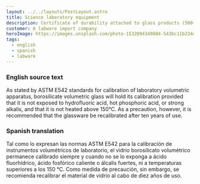 ```yaml
---
layout: ../../layouts/PostLayout.astro
title: Science laboratory equipment
description: Certificate of durability attached to glass products (500+ words, same-day delivery)
customer: A labware import company
heroImage: https://images.unsplash.com/photo-1532094349884-543bc11b234d?ixlib=rb-4.0.3&ixid=MnwxMjA3fDB8MHxwaG90by1wYWdlfHx8fGVufDB8fHx8&auto=format&fit=crop&w=2070&q=80
tags:
  - english
  - spanish
  - labware
---
```


### English source text

As stated by ASTM E542 standards for calibration of laboratory volumetric apparatus, borosilicate volumetric glass will hold its calibration provided that it is not exposed to hydrofluoric acid, hot phosphoric acid, or strong alkalis, and that it is not heated above 150°C. As a precaution, however, it is recommended that the glassware be recalibrated after ten years of use.

### Spanish translation

Tal como lo expresan las normas ASTM E542 para la calibración de instrumentos volumétricos de laboratorio, el vidrio borosilicato volumétrico permanece calibrado siempre y cuando no se lo exponga a ácido fluorhídrico, ácido fosfórico caliente o álcalis fuertes, ni a temperaturas superiores a los 150 °C. Como medida de precaución, sin embargo, se recomienda recalibrar el material de vidrio al cabo de diez años de uso.
